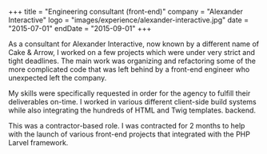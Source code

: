+++
title = "Engineering consultant (front-end)"
company = "Alexander Interactive"
logo = "images/experience/alexander-interactive.jpg"
date = "2015-07-01"
endDate = "2015-09-01"
+++

As a consultant for Alexander Interactive, now known by a different name of Cake
& Arrow, I worked on a few projects which were under very strict and tight
deadlines. The main work was organizing and refactoring some of the more
complicated code that was left behind by a front-end engineer who unexpected
left the company.

My skills were specifically requested in order for the agency to fulfill their
deliverables on-time. I worked in various different client-side build systems
while also integrating the hundreds of HTML and Twig templates.
backend.

This was a contractor-based role. I was contracted for 2 months to help
with the launch of various front-end projects that integrated with the PHP
Larvel framework.

